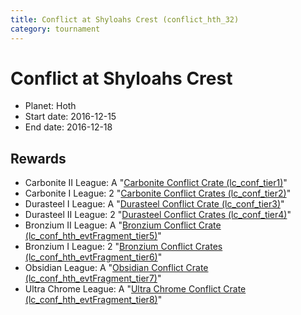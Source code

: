 ```yaml
---
title: Conflict at Shyloahs Crest (conflict_hth_32)
category: tournament
---
```

# Conflict at Shyloahs Crest

  * Planet: Hoth
  * Start date: 2016-12-15
  * End date: 2016-12-18

## Rewards

  * Carbonite II League: A "[Carbonite Conflict Crate (lc_conf_tier1)](lc_conf_tier1.html)"
  * Carbonite I League: 2 "[Carbonite Conflict Crates (lc_conf_tier2)](lc_conf_tier2.html)"
  * Durasteel I League: A "[Durasteel Conflict Crate (lc_conf_tier3)](lc_conf_tier3.html)"
  * Durasteel II League: 2 "[Durasteel Conflict Crates (lc_conf_tier4)](lc_conf_tier4.html)"
  * Bronzium II League: A "[Bronzium Conflict Crate (lc_conf_hth_evtFragment_tier5)](lc_conf_hth_evtFragment_tier5.html)"
  * Bronzium I League: 2 "[Bronzium Conflict Crates (lc_conf_hth_evtFragment_tier6)](lc_conf_hth_evtFragment_tier6.html)"
  * Obsidian League: A "[Obsidian Conflict Crate (lc_conf_hth_evtFragment_tier7)](lc_conf_hth_evtFragment_tier7.html)"
  * Ultra Chrome League: A "[Ultra Chrome Conflict Crate (lc_conf_hth_evtFragment_tier8)](lc_conf_hth_evtFragment_tier8.html)"
